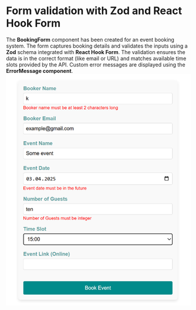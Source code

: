 # Form validation with Zod and React Hook Form

The **BookingForm** component has been created for an event booking system. The form captures booking details and validates the inputs using a **Zod** schema integrated with **React Hook Form**. The validation ensures the data is in the correct format (like email or URL) and matches available time slots provided by the API. Custom error messages are displayed using the **ErrorMessage component**.
![Validation Form image](src/app/image.png)
